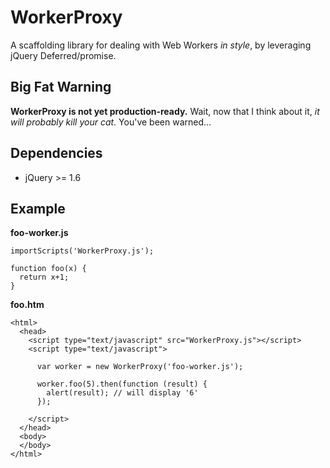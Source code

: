 WorkerProxy
===========

A scaffolding library for dealing with Web Workers *in style*, by leveraging jQuery Deferred/promise.

Big Fat Warning
---------------

**WorkerProxy is not yet production-ready.**
Wait, now that I think about it, *it will probably kill your cat*. 
You've been warned...

Dependencies
------------
* jQuery >= 1.6

Example
-------

**foo-worker.js**

    importScripts('WorkerProxy.js');
    
    function foo(x) {
      return x+1;
    }

**foo.htm**

    <html>
      <head>
        <script type="text/javascript" src="WorkerProxy.js"></script>
        <script type="text/javascript">
        
          var worker = new WorkerProxy('foo-worker.js');
          
          worker.foo(5).then(function (result) {
            alert(result); // will display '6'
          });
          
        </script>
      </head>
      <body>
      </body>
    </html>
